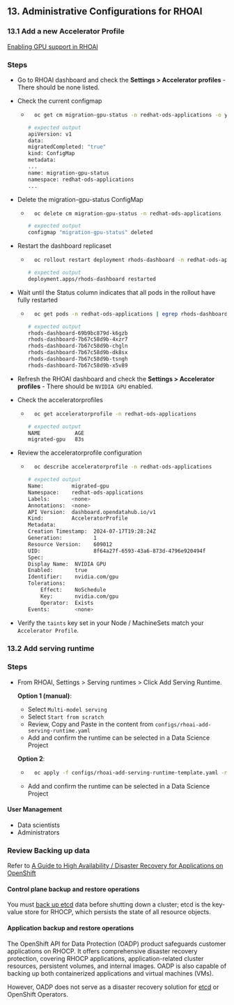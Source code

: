 ## 13. Administrative Configurations for RHOAI

### 13.1 Add a new Accelerator Profile

[Enabling GPU support in RHOAI](https://docs.redhat.com/en/documentation/red_hat_openshift_ai_self-managed/2.10/html/Install_and_unInstall_openshift_ai_self-managed/enabling-gpu-support_install)

### Steps
- Go to RHOAI dashboard and check the **Settings > Accelerator profiles** - There should be none listed.

- Check the current configmap

    - ```sh
        oc get cm migration-gpu-status -n redhat-ods-applications -o yaml
        ```

        ```sh
        # expected output
        apiVersion: v1
        data:
        migratedCompleted: "true"
        kind: ConfigMap
        metadata:
        ...
        name: migration-gpu-status
        namespace: redhat-ods-applications
        ...
        ```

- Delete the migration-gpu-status ConfigMap

    - ```sh
        oc delete cm migration-gpu-status -n redhat-ods-applications
        ```

        ```sh
        # expected output
        configmap "migration-gpu-status" deleted
        ```

- Restart the dashboard replicaset

    - ```sh
        oc rollout restart deployment rhods-dashboard -n redhat-ods-applications
        ```

        ```sh
        # expected output
        deployment.apps/rhods-dashboard restarted
        ```

- Wait until the Status column indicates that all pods in the rollout have fully restarted

    - ```sh
        oc get pods -n redhat-ods-applications | egrep rhods-dashboard
        ```

        ```sh
        # expected output
        rhods-dashboard-69b9bc879d-k6gzb                                  2/2     Running   6                25h
        rhods-dashboard-7b67c58d9b-4xzr7                                  2/2     Running   0                67s
        rhods-dashboard-7b67c58d9b-chgln                                  2/2     Running   0                67s
        rhods-dashboard-7b67c58d9b-dk8sx                                  0/2     Running   0                7s
        rhods-dashboard-7b67c58d9b-tsngh                                  2/2     Running   0                67s
        rhods-dashboard-7b67c58d9b-x5v89                                  0/2     Running   0                7s
        ```

- Refresh the RHOAI dashboard and check the **Settings > Accelerator profiles** - There should be `NVIDIA GPU` enabled.

- Check the acceleratorprofiles

    - ```sh
        oc get acceleratorprofile -n redhat-ods-applications
        ```

        ```sh
        # expected output
        NAME           AGE
        migrated-gpu   83s
        ```

- Review the acceleratorprofile configuration

    - ```sh
        oc describe acceleratorprofile -n redhat-ods-applications
        ```

        ```sh
        # expected output
        Name:         migrated-gpu
        Namespace:    redhat-ods-applications
        Labels:       <none>
        Annotations:  <none>
        API Version:  dashboard.opendatahub.io/v1
        Kind:         AcceleratorProfile
        Metadata:
        Creation Timestamp:  2024-07-17T19:28:24Z
        Generation:          1
        Resource Version:    609012
        UID:                 8f64a27f-6593-43a6-873d-4796e920494f
        Spec:
        Display Name:  NVIDIA GPU
        Enabled:       true
        Identifier:    nvidia.com/gpu
        Tolerations:
            Effect:    NoSchedule
            Key:       nvidia.com/gpu
            Operator:  Exists
        Events:        <none>
        ```

- Verify the `taints` key set in your Node / MachineSets match your `Accelerator Profile`.

### 13.2 Add serving runtime

### Steps
- From RHOAI, Settings > Serving runtimes > Click Add Serving Runtime.

    **Option 1 (manual)**:

    - Select `Multi-model serving`
    - Select `Start from scratch`
    - Review, Copy and Paste in the content from `configs/rhoai-add-serving-runtime.yaml`
    - Add and confirm the runtime can be selected in a Data Science Project

    **Option 2**:

    - ```sh
        oc apply -f configs/rhoai-add-serving-runtime-template.yaml -n redhat-ods-applications
        ```
    - Add and confirm the runtime can be selected in a Data Science Project

#### User Management

- Data scientists
- Administrators

### Review Backing up data

Refer to [A Guide to High Availability / Disaster Recovery for Applications on OpenShift](https://www.redhat.com/en/blog/a-guide-to-high-availability/disaster-recovery-for-applications-on-openshift)

#### Control plane backup and restore operations

You must [back up etcd](https://docs.openshift.com/container-platform/4.15/backup_and_restore/control_plane_backup_and_restore/backing-up-etcd.html#backup-etcd) data before shutting down a cluster; etcd is the key-value store for RHOCP, which persists the state of all resource objects.

#### Application backup and restore operations

The OpenShift API for Data Protection (OADP) product safeguards customer applications on RHOCP. It offers comprehensive disaster recovery protection, covering RHOCP applications, application-related cluster resources, persistent volumes, and internal images. OADP is also capable of backing up both containerized applications and virtual machines (VMs).

However, OADP does not serve as a disaster recovery solution for [etcd](https://docs.openshift.com/container-platform/4.15/backup_and_restore/control_plane_backup_and_restore/backing-up-etcd.html#backup-etcd) or OpenShift Operators.